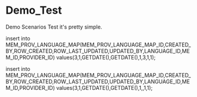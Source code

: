# Demo_Test
Demo Scenarios Test
it's pretty simple.


insert into MEM_PROV_LANGUAGE_MAP(MEM_PROV_LANGUAGE_MAP_ID,CREATED_BY,ROW_CREATED,ROW_LAST_UPDATED,UPDATED_BY,LANGUAGE_ID,MEM_ID,PROVIDER_ID)
values(3,1,GETDATE(),GETDATE(),1,3,1,1);

insert into MEM_PROV_LANGUAGE_MAP(MEM_PROV_LANGUAGE_MAP_ID,CREATED_BY,ROW_CREATED,ROW_LAST_UPDATED,UPDATED_BY,LANGUAGE_ID,MEM_ID,PROVIDER_ID)
values(3,1,GETDATE(),GETDATE(),1,,1,1);
